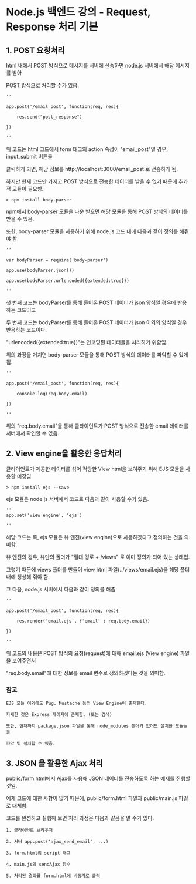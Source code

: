 # Node.js 백엔드 강의 - Request, Response 처리 기본

## 1. POST 요청처리

html 내에서 POST 방식으로 메시지를 서버에 선송하면 node.js 서버에서 해당 메시지를 받아

POST 방식으로 처리할 수가 있음.

	''

	app.post('/email_post', function(req, res){
	
		res.send("post_response")
	
	})

	''

위 코드는 html 코드에서 form 태그의 action 속성이 "email_post"일 경우, input_submit 버튼을

클릭하게 되면, 해당 정보를 http://localhost:3000/email_post 로 전송하게 됨.

하지만 현재 코드만 가지고 POST 방식으로 전송한 데이터를 받을 수 없기 때문에 추가적 모듈이 필요함.

	> npm install body-parser

npm에서 body-parser 모듈을 다운 받으면 해당 모듈을 통해 POST 방식의 데이터를 받을 수 있음.

또한, body-parser 모듈을 사용하기 위해 node.js 코드 내에 다음과 같이 정의를 해줘야 함.

	''

	var bodyParser = require('body-parser')

	app.use(bodyParser.json())

	app.use(bodyParser.urlencoded({extended:true}))

	''
첫 번째 코드는 bodyParser를 통해 들어온 POST 데이터가 json 양식일 경우에 반응하는 코드이고

두 번째 코드는 bodyParser를 통해 들어온 POST 데이터가 json 이외의 양식일 경우 반응하는 코드이다.

"urlencoded({extended:true})"는 인코딩된 데이터들을 처리하기 위함임.

위의 과정을 거치면 body-parser 모듈을 통해 POST 방식의 데이터를 파악할 수 있게 됨.

	''

	app.post('/email_post', function(req, res){
		
		console.log(req.body.email)

	})

	''
위의 "req.body.email"을 통해 클라이언트가 POST 방식으로 전송한 email 데이터를 서버에서 확인할 수 있음.

## 2. View engine을 활용한 응답처리

클라이언트가 제공한 데이터를 섞어 적당한 View html을 보여주기 위해 EJS 모듈을 사용할 예정임.

	> npm install ejs --save

ejs 모듈은 node.js 서버에서 코드로 다음과 같이 사용할 수가 있음.

	''
	app.set('view engine', 'ejs')

	''
해당 코드는 즉, ejs 모듈은 뷰 엔진(view engine)으로 사용하겠다고 정의하는 것을 의미함.

뷰 엔진의 경우, 뷰만의 폴더가 "절대 경로 + /views" 로 이미 정의가 되어 있는 상태입.

그렇기 때문에 views 폴더를 만들어 view html 파일(../views/email.ejs)을 해당 폴더 내에 생성해 줘야 함.

그 다음, node.js 서버에서 다음과 같이 정의를 해줌.

	''

	app.post('/email_post', function(req, res){
	
		res.render('email.ejs', {'email' : req.body.email})

	})

	''
위 코드의 내용은 POST 방식의 요청(request)에 대해 email.ejs (View engine) 파일을 보여주면서

"req.body.email"에 대한 정보를 email 변수로 정의하겠다는 것을 의미함.

### 참고
	
	EJS 모듈 이외에도 Pug, Mustache 등의 View Engine이 존재한다.

	자세한 것은 Express 페이지에 존재함. (또는 검색)

	또한, 현재까지 package.json 파일을 통해 node_modules 폴더가 없어도 설치한 모듈들을

	파악 및 설치할 수 있음.

## 3. JSON 을 활용한 Ajax 처리

public/form.html에서 Ajax를 사용해 JSON 데이터를 전송하도록 하는 예재를 진행할 것임.

예제 코드에 대한 사항이 많기 때문에, public/form.html 파일과 public/main.js 파일로 대체함.

코드를 완성하고 실행해 보면 처리 과정은 다음과 같음을 알 수가 있다.

	1. 클라이언트 브라우저
	
	2. 서버 app.post('ajax_send_email', ...)

	3. form.html의 script 태그

	4. main.js의 sendAjax 함수

	5. 처리된 결과를 form.html에 비동기로 출력
